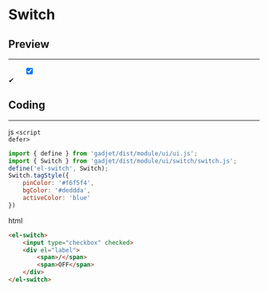 # Switch

## Preview
---
<div class="preview">
    <el-switch></el-switch>
    <el-switch style="margin-left: 2rem;">
        <input type="checkbox" checked>
        <div el="label">
            <span>✔</span>
            <span></span>
        </div>
    </el-switch>
</div>

## Coding
---

<el-tag class="title-block">js <code>\<script defer></code></el-tag>
```js
import { define } from 'gadjet/dist/module/ui/ui.js';
import { Switch } from 'gadjet/dist/module/ui/switch/switch.js';
define('el-switch', Switch);
Switch.tagStyle({
    pinColor: '#f6f5f4',
    bgColor: '#deddda',
    activeColor: 'blue'
})
```

<el-tag class="title-block">html</el-tag>
```html
<el-switch>
    <input type="checkbox" checked>
    <div el="label">
        <span>/</span>
        <span>OFF</span>
    </div>
</el-switch>
```